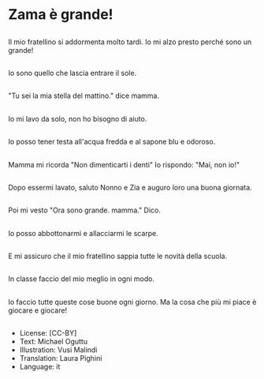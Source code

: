 # Zama è grande!

##
Il mio fratellino si addormenta molto tardi. Io mi alzo presto perché sono un grande!

##
Io sono quello che lascia entrare il sole.

##
"Tu sei la mia stella del mattino." dice mamma.

##
Io mi lavo da solo, non ho bisogno di aiuto.

##
Io posso tener testa all'acqua fredda e al sapone blu e odoroso.

##
Mamma mi ricorda "Non dimenticarti i denti" Io rispondo: "Mai, non io!"

##
Dopo essermi lavato, saluto Nonno e Zia e auguro loro una buona giornata.

##
Poi mi vesto "Ora sono grande. mamma." Dico.

##
Io posso abbottonarmi e allacciarmi le scarpe.

##
E mi assicuro che il mio fratellino sappia tutte le novità della scuola.

##
In classe faccio del mio meglio in ogni modo.

##
Io faccio tutte queste cose buone ogni giorno. Ma la cosa che più mi piace è giocare e giocare!

##
* License: [CC-BY]
* Text: Michael Oguttu
* Illustration: Vusi Malindi
* Translation: Laura Pighini
* Language: it
